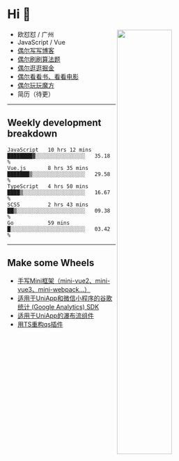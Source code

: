 # Hi 👋

[<img align="right" width="50%" src="https://github-readme-stats.vercel.app/api?username=OUDUIDUI&theme=dark&show_icons=true">](https://metrics.lecoq.io/OUDUIDUI?template=classic&#41;)


- 欧怼怼 / 广州
- JavaScript / Vue
- [偶尔写写博客](ouduidui.cn)
- [偶尔刷刷算法题](https://github.com/OUDUIDUI/algorithm-brushing)
- [偶尔逛逛掘金](https://juejin.cn/user/4309700183594366)
- [偶尔看看书、看看电影](https://www.yuque.com/books/share/3ee1684b-8e19-4849-b5aa-13d1813ded6d)
- [偶尔玩玩魔方](https://cubing.com/results/person/2014OUSH01)
- 简历（待更）

---

##  Weekly development breakdown

<!--START_SECTION:waka-->
```text
JavaScript   10 hrs 12 mins  ████████▓░░░░░░░░░░░░░░░░   35.18 % 
Vue.js       8 hrs 35 mins   ███████▒░░░░░░░░░░░░░░░░░   29.58 % 
TypeScript   4 hrs 50 mins   ████▒░░░░░░░░░░░░░░░░░░░░   16.67 % 
SCSS         2 hrs 43 mins   ██▒░░░░░░░░░░░░░░░░░░░░░░   09.38 % 
Go           59 mins         █░░░░░░░░░░░░░░░░░░░░░░░░   03.42 % 
```
<!--END_SECTION:waka-->



---

##  Make some Wheels

- [手写Mini框架（mini-vue2、mini-vue3、mini-webpack...）](https://github.com/OUDUIDUI/mini)
- [适用于UniApp和微信小程序的谷歌统计 (Google Analytics) SDK](https://github.com/OUDUIDUI/ga-tracker)
- [适用于UniApp的瀑布流组件](https://github.com/OUDUIDUI/uniapp-waterfalls-flow)
- [用TS重构qs插件](https://github.com/OUDUIDUI/qs)


